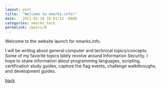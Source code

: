 ```yaml
---
layout: post
title:  "Welcome to nmarks.info!"
date:   2021-02-10 16:01:15 -0800
categories: nmarks.tech
permalink: /posts/0
---
```



Welcome to the website launch for nmarks.info. 

I will be writing about general computer and technical topics/concepts. Some of my favorite topics lately revolve around Informarion Security.
I hope to share information about programming languages, scripting, certification study guides, capture the flag events, challenge walkthroughs, and development guides.

[back](../)

